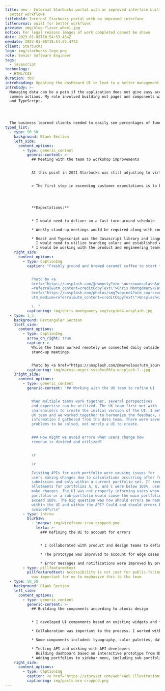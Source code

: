 ```yaml
---
title: new - Internal Starbucks portal with an improved interface built for
  better workflows
titlebold: Internal Starbucks portal with an improved interface
titlenormal: built for better workflows
preview: img/blog-flavor_wheel.jpg
notice: For legal reasons images of work completed cannot be shown
date: 2023-01-05T18:54:53.434Z
newdate: 2023-01-05T18:54:53.474Z
client: Starbucks
logo: img/starbucks-logo.png
role: Senior Software Engineer
tags:
  - javascript
technology:
  - HTML/CSS
duration: tbd
introheading: Updating the dashboard UI to lead to a better management workflow
introbody: >-
  Managing data can be a pain if the application does not give easy access to
  common actions. My role involved building out pages and components with React
  and TypeScript.




  The business learned clients needed to easily see percentages of funding and re-adjust portfolios, calculations, and cross-portfolio assets within portfolios. Concerns were raised to achieve the goal with fewer clicks. A main dashboard would allow direct adjustments as well as portfolio-specific views.
typed_list:
  - type: 50_50
    background: Blank Section
    left_side:
      content_options:
        - type: generic_content
          generic-content: >-
            ## Meeting with the team to workshop improvements


            At this point in 2021 Starbucks was still adjusting to virtual work. To make sure everyone was comfortable with the project a kick-off meeting was held. The meeting agenda involved going over the development environment and establishing expectations.


            > The first step in exceeding customer expectations is to know those expectations




            **Expectations:**


            * I would need to deliver on a fast turn-around schedule

            * Weekly stand-up meetings would be required along with code reviews

            * React and Typescript was the Javascript library and language I would be working with
              I would need to utilize branding colors and established widgets 
            * I would be working with the product and engineering teams on enterprise-facing features
    right_side:
      content_options:
        - type: CaptionImg
          caption: "Freshly ground and brewed caramel coffee to start the virtual meeting.


            Photo by <a
            href=\"https://unsplash.com/@cwmonty?utm_source=unsplash&utm_medium\
            =referral&utm_content=creditCopyText\">Chris Montgomery</a> on <a
            href=\"https://unsplash.com/photos/smgTvepind4?utm_source=unsplash&\
            utm_medium=referral&utm_content=creditCopyText\">Unsplash</a>

            \  "
          captionimg: img/chris-montgomery-smgtvepind4-unsplash.jpg
  - type: 1_3
    background: Rectangular Section
    1left_side:
      content_options:
        - type: CaptionImg
          arrow_on_right: true
          caption: >-
            While the teams worked remotely we connected daily outside of
            stand-up meetings.


            Photo by <a href="https://unsplash.com/@marvelous?utm_source=unsplash&utm_medium=referral&utm_content=creditCopyText">Marvin Meyer</a> on <a href="https://unsplash.com/photos/SYTO3xs06fU?utm_source=unsplash&utm_medium=referral&utm_content=creditCopyText">Unsplash</a>
          captionimg: img/marvin-meyer-syto3xs06fu-unsplash-1-.jpg
    3right_side:
      content_options:
        - type: generic_content
          generic-content: "## Working with the UX team to refine UI


            When multiple teams work together, several perspectives
            and expertise can be utilized. The UX team first met with
            shareholders to create the initial version of the UI. I met with the
            UX team and we worked together to harmonize the feedback, along with
            information I gathered from the data team. There were several
            problems to be solved, not merely a UI to create.


            ### How might we avoid errors when users change how
            revenue is divided and utilized?


            \r

            \r

            Existing APIs for each portfolio were causing issues for
            users making changes due to calculations occurring after form
            submission and only within a current portfolio set. If revenue
            allotments for portfolios A, B, and C were below 100%, users could
            make changes. The UI was not properly informing users when a
            portfolio or a sub-portfolio would cause the main portfolio to
            exceed 100%. The big question was how should errors be handled
            within the UI and within the API? Could and should errors be
            avoided?\r\n"
        - type: introw
          blurbsw:
            - imagew: img/wireframe-icon-cropped.png
              textw: >-
                ### Refining the UI to account for errors


                * I collaborated with product and design teams to define features and identify opportunities for improvement

                * The prototype was improved to account for edge cases in user flow

                * Error messages and notifications were improved by providing thoughtful feedback
        - type: pillfeaturedtext
          pillfeaturedtext: Accessibility is not just for public-facing applications. It
            was important for me to emphasize this to the team
  - type: 50_50
    background: Blank Section
    left_side:
      content_options:
        - type: generic_content
          generic-content: >-
            ## Building the components according to atomic design


            * I developed UI components based on existing widgets and from scratch utilizing React, Typescript, and some Java

            * Collaboration was important to the process. I worked with the backend and frontend teams to ensure optimized API calls between parent and child components

            * Some components included: typography, color palettes, data cards, tables, modals, and forms

            * Testing API and working with API developers
              Building dashboard based on interactive prototype from UX designer (our team)
            * Adding portfolios to sidebar menu, including sub portfolios added dynamically by user
    right_side:
      content_options:
        - type: CaptionImg
          caption: <a href="https://storyset.com/web">Web illustrations by Storyset</a>
          captionimg: img/posts-bro-cropped.png
---
```

